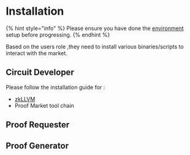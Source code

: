 # Installation

{% hint style="info" %}
Please ensure you have done the [environment](../environment-setup.md) setup before progressing.
{% endhint %}

Based on the users role ,they need to install various binaries/scripts to interact with the market.

## Circuit Developer

Please follow the installation guide for :

* [zkLLVM](https://docs.nil.foundation/zkllvm/guides/installation)
* Proof Market tool chain

## Proof Requester



## Proof Generator







###

